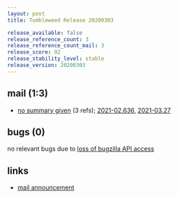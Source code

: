 ```yaml
---
layout: post
title: Tumbleweed Release 20200303

release_available: false
release_reference_count: 3
release_reference_count_mail: 3
release_score: 92
release_stability_level: stable
release_version: 20200303
---
```


## mail (1:3)

- [no summary given](https://github.com/boombatower/tumbleweed-review/issues/10) (3 refs); [2021-02.636](https://github.com/boombatower/tumbleweed-review/issues/10), [2021-03.27](https://github.com/boombatower/tumbleweed-review/issues/10)

## bugs (0)

<!--more-->

no relevant bugs due to [loss of bugzilla API access](https://bugzilla.opensuse.org/show_bug.cgi?id=1157722)



## links

- [mail announcement](https://github.com/boombatower/tumbleweed-review/issues/10)
